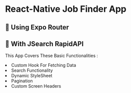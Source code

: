 # React-Native Job Finder App

## 🚀 Using Expo Router

## 🚀 With JSearch RapidAPI 

This App Covers These Basic Functionalities : 
<li>Custom Hook For Fetching Data</li>
<li>Search Functionality</li>
<li>Dynamic StyleSheet</li>
<li>Pagination</li>
<li>Custom Screen Headers</li>

